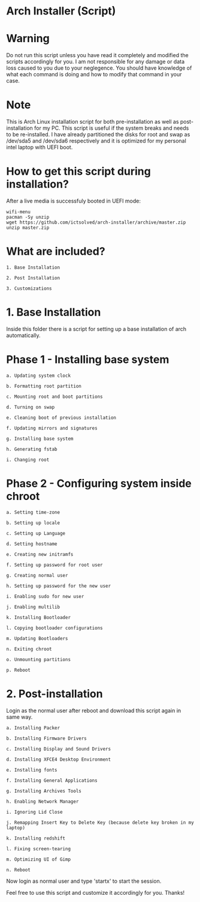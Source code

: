 # Arch Installer (Script)

# Warning
Do not run this script unless you have read it completely and modified the scripts accordingly for you. I am not responsible for any damage or data loss caused to you due to your neglegence. You should have knowledge of what each command is doing and how to modify that command in your case.

# Note
This is Arch Linux installation script for both pre-installation as well as post-installation for my PC. This script is useful if the system breaks and needs to be re-installed. I have already partitioned the disks for root and swap as /dev/sda5 and /dev/sda6 respectively and it is optimized for my personal intel laptop with UEFI boot.

# How to get this script during installation?
After a live media is successfuly booted in UEFI mode:

	wifi-menu
	pacman -Sy unzip
	wget https://github.com/ictsolved/arch-installer/archive/master.zip
	unzip master.zip

# What are included?

	1. Base Installation

	2. Post Installation

	3. Customizations

# 1. Base Installation
Inside this folder there is a script for setting up a base installation of arch automatically.

# Phase 1 - Installing base system

	a. Updating system clock

	b. Formatting root partition

	c. Mounting root and boot partitions

	d. Turning on swap

	e. Cleaning boot of previous installation

	f. Updating mirrors and signatures

	g. Installing base system

	h. Generating fstab

	i. Changing root

# Phase 2 - Configuring system inside chroot

	a. Setting time-zone

	b. Setting up locale

	c. Setting up Language

	d. Setting hostname

	e. Creating new initramfs

	f. Setting up password for root user

	g. Creating normal user

	h. Setting up password for the new user

	i. Enabling sudo for new user

	j. Enabling multilib

	k. Installing Bootloader

	l. Copying bootloader configurations

	m. Updating Bootloaders

	n. Exiting chroot

	o. Unmounting partitions

	p. Reboot

# 2. Post-installation
Login as the normal user after reboot and download this script again in same way.

	a. Installing Packer

	b. Installing Firmware Drivers

	c. Installing Display and Sound Drivers

	d. Installing XFCE4 Desktop Environment

	e. Installing fonts

	f. Installing General Applications

	g. Installing Archives Tools

	h. Enabling Network Manager

	i. Ignoring Lid Close

	j. Remapping Insert Key to Delete Key (because delete key broken in my laptop)

	k. Installing redshift

	l. Fixing screen-tearing

	m. Optimizing UI of Gimp

	n. Reboot

Now login as normal user and type 'startx' to start the session.

Feel free to use this script and customize it accordingly for you. Thanks!
